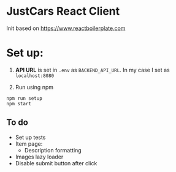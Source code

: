 # JustCars React Client

Init based on https://www.reactboilerplate.com

# Set up:

1. **API URL** is set in `.env` as `BACKEND_API_URL`. In my case I set as `localhost:8080`

2. Run using npm
  ```
  npm run setup
  npm start
  ```

## To do

* Set up tests
* Item page:
  * Description formatting
* Images lazy loader
* Disable submit button after click
